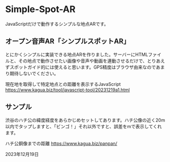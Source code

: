 # Simple-Spot-AR
 JavaScriptだけで動作するシンプルな地点ARです。

## オープン音声AR「シンプルスポットAR」

とにかくシンプルに実装できる地点ARを作りました。サーバーにHTMLファイルと、その地点で動作させたい画像や音声や動画を連動させるだけで、とりあえずスポットガイド的には使えると思います。GPS精度はブラウザ由来なのであまり期待しないでください。

現在地を取得して特定地点との距離を表示するJavaScript
https://www.kagua.biz/tool/javascript-tool/20231219a1.html

## サンプル

渋谷のハチ公の緯度経度をあらかじめセットしてあります。ハチ公像の近く20m以内でタップしますと、「ビンゴ！」それ以外ですと、誤差をmで表示してくれます。

ハチ公銅像までの距離
https://www.kagua.biz/panpan/

2023年12月19日
